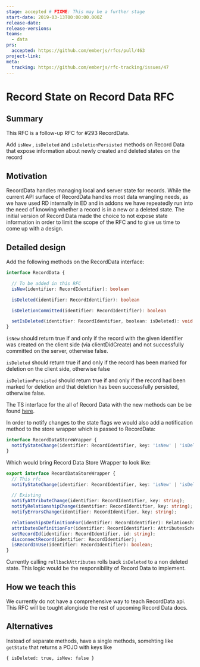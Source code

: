 ```yaml
---
stage: accepted # FIXME: This may be a further stage
start-date: 2019-03-13T00:00:00.000Z
release-date:
release-versions:
teams:
  - data
prs:
  accepted: https://github.com/emberjs/rfcs/pull/463
project-link:
meta:
  tracking: https://github.com/emberjs/rfc-tracking/issues/47
---
```


# Record State on Record Data RFC


## Summary

This RFC is a follow-up RFC for #293 RecordData.

Add `isNew` , `isDeleted` and `isDeletionPersisted` methods on Record Data that expose information about newly created and deleted states on the record

## Motivation

RecordData handles managing local and server state for records. While the current API surface of RecordData handles most data wrangling needs, as we have used RD internally in ED and in addons we have repeatedly run into the need of knowing whether a record is in a new or a deleted state.  The initial version of Record Data made the choice to not expose state information in order to limit the scope of the RFC and to give us time to come up with a design.

## Detailed design

Add the following methods on the RecordData interface:

```ts
interface RecordData {

  // To be added in this RFC
  isNew(identifier: RecordIdentifier): boolean

  isDeleted(identifier: RecordIdentifier): boolean

  isDeletionCommitted(identifier: RecordIdentifier): boolean

  setIsDeleted(identifier: RecordIdentifier, boolean: isDeleted): void
}
```

`isNew` should return true if and only if the record with the given identifier was created on the client side (via clientDidCreate) and not successfully committed on the server, otherwise false.

`isDeleted` should return true if and only if the record has been marked for deletion on the client side, otherwise false

`isDeletionPersisted` should return true if and only if the record had been marked for deletion and that deletion has been successfully persisted, otherwise false.

The TS interface for the all of Record Data with the new methods can be be found [here](https://github.com/emberjs/data/blob/igor/record-data-state-interface/packages/store/addon/-private/ts-interfaces/record-data.ts#L13).

In order to notify changes to the state flags we would also add a notification method to the store wrapper which is passed to RecordData:

```ts
interface RecordDataStoreWrapper {
  notifyStateChange(identifier: RecordIdentifier, key: 'isNew' | 'isDeleted' | 'isDeletionPersisted');
}
```

Which would bring Record Data Store Wrapper to look like:

```ts
export interface RecordDataStoreWrapper {
  // This rfc
  notifyStateChange(identifier: RecordIdentifier, key: 'isNew' | 'isDeleted' | 'isDeletionPersisted');

  // Existing
  notifyAttributeChange(identifier: RecordIdentifier, key: string);
  notifyRelationshipChange(identifier: RecordIdentifier, key: string);
  notifyErrorsChange(identifier: RecordIdentifier, key: string);

  relationshipsDefinitionFor(identifier: RecordIdentifier): RelationshipsSchema
  attributesDefinitionFor(identifier: RecordIdentifier): AttributesSchema
  setRecordId(identifier: RecordIdentifier, id: string);
  disconnectRecord(identifier: RecordIdentifier);
  isRecordInUse(identifier: RecordIdentifier): boolean;
}
```

Currently calling `rollbackAttributes` rolls back `isDeleted` to a non deleted state. This logic would be the responsibility of Record Data to implement.

## How we teach this
We currently do not have a comprehensive way to teach RecordData api. This RFC will be tought alongisde the rest of upcoming Record Data docs.


## Alternatives

Instead of separate methods, have a single methods, somehting like `getState` that returns a POJO with keys like

    { isDeleted: true, isNew: false }
